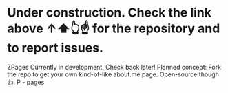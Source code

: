 # Under construction. Check the link above ↑⬆️👆☝️ for the repository and to report issues.
ZPages
Currently in development. Check back later!
Planned concept:
Fork the repo to get your own kind-of-like about.me page. Open-source though 👍. P - pages
